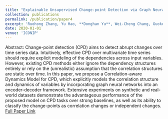 ```yaml
---
title: "Explainable Unsupervised Change-point Detection via Graph Neural Networks"
collection: publications
permalink: /publication/paper4
excerpt: 'Ruohong Zhang, Yu Hao, **Donghan Yu**, Wei-Cheng Chang, Guokun Lai, Yiming Yang'
date: 2020-01-01
venue: 'ICONIP'
---
```


Abstract: Change-point detection (CPD) aims to detect abrupt changes over time series data. Intuitively, effective CPD over multivariate time series should require explicit modeling of the dependencies across input variables. However, existing CPD methods either ignore the dependency structures entirely or rely on the (unrealistic) assumption that the correlation structures are static over time. In this paper, we propose a Correlation-aware Dynamics Model for CPD, which explicitly models the correlation structure and dynamics of variables by incorporating graph neural networks into an encoder-decoder framework. Extensive experiments on synthetic and real-world datasets demonstrate the advantageous performance of the proposed model on CPD tasks over strong baselines, as well as its ability to classify the change-points as correlation changes or independent changes. [Full Paper Link](https://arxiv.org/abs/2004.11934)
